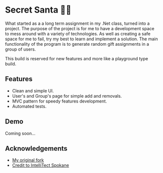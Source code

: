 
# Secret Santa 🎅🏽


What started as a a long term assignment in my .Net class, turned into a project.
The purpose of the project is for me to have a development space to mess around with a variety of technologies. As well as creating a safe space for me to fail, try my best to learn and implement a solution.
The main functionality of the program is to generate random gift assignments in a group of users. 

This build is reserved for new features and more like a playground type build. 


## Features

- Clean and simple UI.
- User's and Group's page for simple add and removals.
- MVC pattern for speedy features development. 
- Automated tests.


## Demo

Coming soon...


## Acknowledgements

 - [My original fork](https://github.com/TechGlue/EWU-CSCD379-2021-Spring)
 - [Credit to IntelliTect Spokane](https://github.com/IntelliTect-Samples/EWU-CSCD379-2021-Spring)

